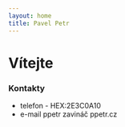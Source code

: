 ```yaml
---
layout: home
title: Pavel Petr
---
```


# Vítejte

### Kontakty
- telefon - HEX:2E3C0A10
- e-mail ppetr zavináč ppetr.cz
